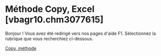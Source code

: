 
# Méthode Copy, Excel [vbagr10.chm3077615]

Bonjour ! Vous avez été redirigé vers nos pages d'aide F1. Sélectionnez la rubrique que vous recherchiez ci-dessous.

[Copy, méthode](http://msdn.microsoft.com/library/2207804d-0003-5c75-afa8-a718efba0c2c%28Office.15%29.aspx)
